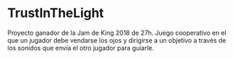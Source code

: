 # TrustInTheLight
Proyecto ganador de la Jam de King 2018 de 27h. Juego cooperativo en el que un jugador debe vendarse los ojos y dirigirse a un objetivo a través de los sonidos que envía el otro jugador para guiarle.
